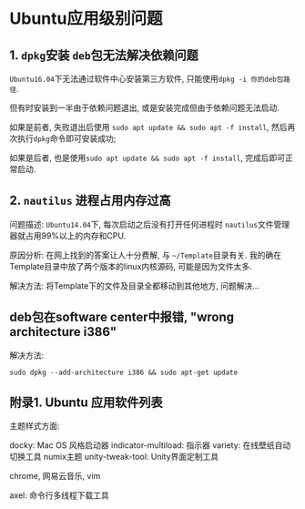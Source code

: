 # Ubuntu应用级别问题

## 1. `dpkg`安装 `deb`包无法解决依赖问题

`Ubuntu16.04`下无法通过软件中心安装第三方软件, 只能使用`dpkg -i 你的deb包路径`.

但有时安装到一半由于依赖问题退出, 或是安装完成但由于依赖问题无法启动. 

如果是前者, 失败退出后使用 `sudo apt update && sudo apt -f install`, 然后再次执行`dpkg`命令即可安装成功;

如果是后者, 也是使用`sudo apt update && sudo apt -f install`, 完成后即可正常启动.

## 2. `nautilus` 进程占用内存过高

问题描述: `Ubuntu14.04`下, 每次启动之后没有打开任何进程时 `nautilus`文件管理器就占用99%以上的内存和CPU.

原因分析: 在网上找到的答案让人十分费解, 与 `~/Template`目录有关. 我的确在Template目录中放了两个版本的linux内核源码, 可能是因为文件太多.

解决方法: 将Template下的文件及目录全都移动到其他地方, 问题解决…

## deb包在software center中报错, "wrong architecture i386"

解决方法:

```
sudo dpkg --add-architecture i386 && sudo apt-get update
```

## 附录1. Ubuntu 应用软件列表

主题样式方面:

docky: Mac OS 风格启动器
indicator-multiload: 指示器
variety: 在线壁纸自动切换工具
numix主题
unity-tweak-tool: Unity界面定制工具

chrome, 网易云音乐, vim

axel: 命令行多线程下载工具